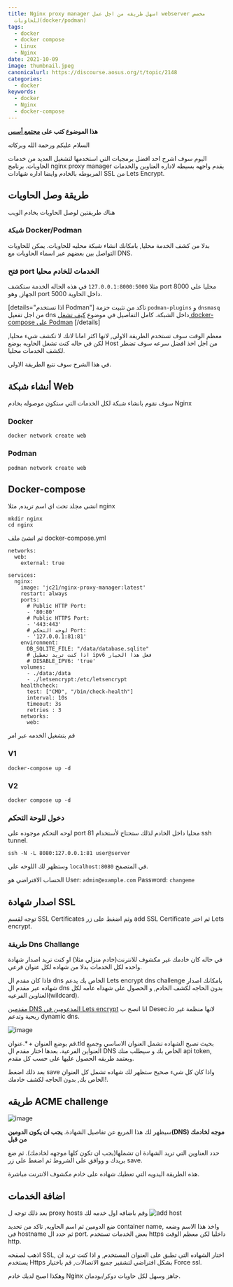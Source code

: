 ```yaml
---
title: Nginx proxy manager اسهل طريقه من اجل عمل webserver مخصص
  للحاويات(docker/podman)
tags:
  - docker
  - docker compose
  - Linux
  - Nginx
date: 2021-10-09
image: thumbnail.jpeg
canonicalurl: https://discourse.aosus.org/t/topic/2148
categories:
  - docker
keywords:
  - docker
  - Nginx
  - docker-compose
---
```

**هذا الموضوع كتب على [مجتمع أسس](https://discourse.aosus.org/t/topic/2148)**

السلام عليكم ورحمة الله وبركاته

اليوم سوف اشرح احد افضل برمجيات التي استخدمها لتشغيل العديد من خدمات الحاويات.
برنامج nginx proxy manager يقدم واجهه بسيطه لاداره العناوين والخدمات المربوطه بالخادم وايضا اداره شهادات SSL من Lets Encrypt.

## طريقة وصل الحاويات

هناك طريقتين لوصل الحاويات بخادم الويب

### شبكة Docker/Podman
بدلا من كشف الخدمة محليا, بامكانك انشاء شبكة محليه للحاويات.
يمكن للحاويات التواصل بين بعضهم عبر اسماء الحاويات مع DNS.


### فتح port الخدمات للخادم محليا
 مثلا `127.0.0.1:8000:5000`
في هذه الحاله الخدمة ستكشف port 8000 محليا على الجهاز, وهو port 5000 داخل الحاوية.


[details="اذا تستخدم Podman"]
تاكد من تثبيت حزمة `podman-plugins` و `dnsmasq` من اجل تفعيل dns داخل الشبكة.
كامل التفاصيل في موضوع [كيف تشغل docker-compose على Podman](https://discourse.aosus.org/t/topic/2140)
[/details]

معظم الوقت سوف تستخدم الطريقة الاولى, لانها اكثر امانا لانك لا تكشف شيء محليا, لكن في حاله كنت تشغل الحاويه بوضع Host من اجل اخذ افضل سرعه سوف تضطر لكشف الخدمات محليا.

في هذا الشرح سوف نتبع الطريقة الاولى.

## أنشاء شبكة Web
سوف نقوم بانشاء شبكة لكل الخدمات التي ستكون موصوله بخادم Nginx

### Docker
```
docker network create web
```
### Podman
```
podman network create web
```

## Docker-compose

انشى مجلد تحت اي اسم تريده, مثلا nginx
```
mkdir nginx
cd nginx
```
ثم انشئ ملف docker-compose.yml
```
networks:
  web:
    external: true

services:
  nginx:
    image: 'jc21/nginx-proxy-manager:latest'
    restart: always
    ports:
      # Public HTTP Port:
      - '80:80'
      # Public HTTPS Port:
      - '443:443'
      # لوحه التحكم Port:
      - '127.0.0.1:81:81'
    environment:
      DB_SQLITE_FILE: "/data/database.sqlite"
      # اذا كنت تريد تعطيل ipv6 فعل هذا الخيار
      # DISABLE_IPV6: 'true'
    volumes:
      - ./data:/data
      - ./letsencrypt:/etc/letsencrypt
    healthcheck:
      test: ["CMD", "/bin/check-health"]
      interval: 10s
      timeout: 3s
      retries : 3
    networks:
      web:
```

قم بتشغيل  الخدمه عبر امر 
### V1
```
docker-compose up -d
```
### V2
```
docker compose up -d
```

### دخول للوحة التحكم

لوحه التحكم موجوده على port 81 محليا داخل الخادم لذلك ستحتاج لأستخدام ssh tunnel.
```
ssh -N -L 8080:127.0.0.1:81 user@server
```
وستظهر لك اللوحه على `localhost:8080` في المتصفح.

الحساب الافتراضي هو 
User: `admin@example.com`
Password: `changeme`

## اصدار شهادة SSL
توجه لقسم SSL Certificates وثم اضغط على زر add SSL Certificate ثم اختر  Lets encrypt.

### طريقة Dns Challange
في حاله كان خادمك غير مكشوف للانترنت(خادم منزلي مثلا) او كنت تريد اصدار شهادة واحده لكل الخدمات بدلا من شهاده لكل عنوان فرعي.

فاذا كان مقدم ال dns الخاص بك يدعم Lets encrypt dns challenge بامكانك اصدار شهاده عبر مقدم ال dns بدون الحاجه لكشف الخادم, و الحصول على شهداه عامه لكل العناوين الفرعيه(wildcard).

[مقدمين DNS المدعومين في Lets encrypt](https://community.letsencrypt.org/t/dns-providers-who-easily-integrate-with-lets-encrypt-dns-validation/86438) انا انصح ب Desec.io لانها منظمة غير ربحية وتدعم dynamic dns.

![image](dns-challenge.webp)

قم بوضع العنوان + *.عنوان.tld بحيث تصبح الشهاده تشمل العنوان الاساسي وجميع العنواين الفرعية.
بعدها اختار مقدم ال  DNS الخاص بك و سيطلب منك api token, ويعتمد طريقه الحصول عليها على حسب كل مقدم.

بعد ذلك اضغط save واذا كان كل شيء صحيح ستظهر لك شهاده تشمل كل العنوان الخاص بك, بدون الحاجه لكشف خادمك!.


## طريقه ACME challenge
![image](ACME-challenge.webp)

سيظهر لك هذا المربع عن تفاصيل الشهادة.
**يجب ان يكون الدومين(DNS) موجه لخادمك من قبل**

حدد العناوين التي تريد الشهادة ان تشملها(يجب ان تكون كلها موجهه لخادمك).
ثم ضع بريدك و ووافق على الشروط ثم اضغط على زر save.

هذه الطريقة اليدويه التي تعطيك شهاده على خادم مكشوف الانترنت مباشرة.

## اضافة الخدمات

بعد ذلك توجه ل proxy hosts وقم باضافه اول خدمه لك
![add host](add-services.webp)

ضع الدومين
ثم اسم الحاويه, تاكد من تحديد container name, واخذ هذا الاسم وضعه في hostname
ثم حدد ال port. بعض الخدمات تستخدم https داخليا لكن معظم الوقت http.

اذهب لصفحه SSL, اختار الشهاده التي تطبق على العنوان المستخدم, و اذا كنت تريد ان يستخدم Https بشكل افتراضي لتشفير جميع الاتصالات, قم باختيار Force ssl.

وهكذا اصبح لديك خادم Nginx جاهز وسهل لكل حاويات دوكر/بودمان.